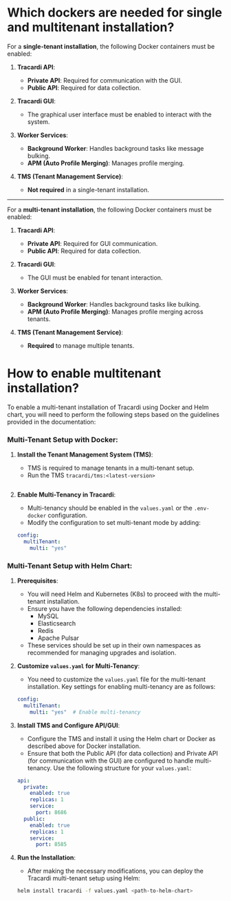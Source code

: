 # Which dockers are needed for single and multitenant installation?

For a **single-tenant installation**, the following Docker containers must be enabled:

1. **Tracardi API**:
    - **Private API**: Required for communication with the GUI.
    - **Public API**: Required for data collection.

2. **Tracardi GUI**:
    - The graphical user interface must be enabled to interact with the system.

3. **Worker Services**:
    - **Background Worker**: Handles background tasks like message bulking.
    - **APM (Auto Profile Merging)**: Manages profile merging.

4. **TMS (Tenant Management Service)**:
    - **Not required** in a single-tenant installation.

---

For a **multi-tenant installation**, the following Docker containers must be enabled:

1. **Tracardi API**:
    - **Private API**: Required for GUI communication.
    - **Public API**: Required for data collection.

2. **Tracardi GUI**:
    - The GUI must be enabled for tenant interaction.

3. **Worker Services**:
    - **Background Worker**: Handles background tasks like bulking.
    - **APM (Auto Profile Merging)**: Manages profile merging across tenants.

4. **TMS (Tenant Management Service)**:
    - **Required** to manage multiple tenants.

# How to enable multitenant installation?

To enable a multi-tenant installation of Tracardi using Docker and Helm chart, you will need to perform the following
steps based on the guidelines provided in the documentation:

### Multi-Tenant Setup with Docker:

1. **Install the Tenant Management System (TMS)**:
    - TMS is required to manage tenants in a multi-tenant setup.
    - Run the TMS `tracardi/tms:<latest-version>`
   ```

2. **Enable Multi-Tenancy in Tracardi**:
    - Multi-tenancy should be enabled in the `values.yaml` or the `.env-docker` configuration.
    - Modify the configuration to set multi-tenant mode by adding:

   ```yaml
   config:
     multiTenant:
       multi: "yes"
   ```

### Multi-Tenant Setup with Helm Chart:

1. **Prerequisites**:
    - You will need Helm and Kubernetes (K8s) to proceed with the multi-tenant installation.
    - Ensure you have the following dependencies installed:
        - MySQL
        - Elasticsearch
        - Redis
        - Apache Pulsar
    - These services should be set up in their own namespaces as recommended for managing upgrades and isolation.

2. **Customize `values.yaml` for Multi-Tenancy**:
    - You need to customize the `values.yaml` file for the multi-tenant installation. Key settings for enabling
      multi-tenancy are as follows:

   ```yaml
   config:
     multiTenant:
       multi: "yes"  # Enable multi-tenancy
   ```

3. **Install TMS and Configure API/GUI**:
    - Configure the TMS and install it using the Helm chart or Docker as described above for Docker installation.
    - Ensure that both the Public API (for data collection) and Private API (for communication with the GUI) are
      configured to handle multi-tenancy. Use the following structure for your `values.yaml`:

   ```yaml
   api:
     private:
       enabled: true
       replicas: 1
       service:
         port: 8686
     public:
       enabled: true
       replicas: 1
       service:
         port: 8585
   ```

4. **Run the Installation**:
    - After making the necessary modifications, you can deploy the Tracardi multi-tenant setup using Helm:

   ```bash
   helm install tracardi -f values.yaml <path-to-helm-chart>
   ```
